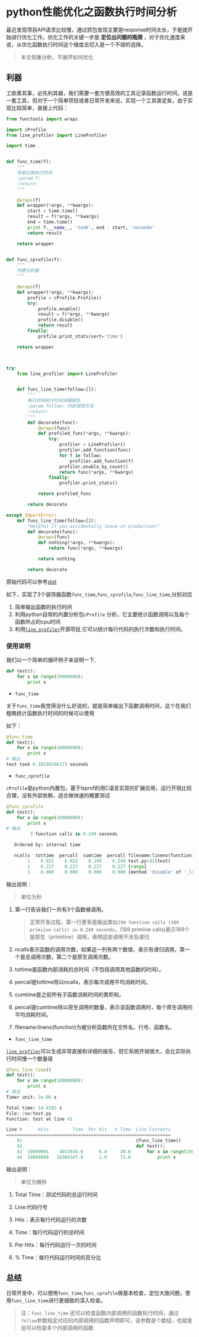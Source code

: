 # python性能优化之函数执行时间分析

最近发现项目API请求比较慢，通过抓包发现主要是response时间太长，于是就开始进行优化工作。优化工作的关键一步是 **定位出问题的瓶颈** ，对于优化速度来说，从优化函数执行时间这个维度去切入是一个不错的选择。

> 本文侧重分析，不展开如何优化

## 利器

工欲善其事，必先利其器，我们需要一套方便高效的工具记录函数运行时间。说是一套工具，但对于一个简单项目或者日常开发来说，实现一个工具类足矣，由于实现比较简单，直接上代码：

```python
from functools import wraps

import cProfile
from line_profiler import LineProfiler

import time


def func_time(f):
    """
    简单记录执行时间
    :param f:
    :return:
    """

    @wraps(f)
    def wrapper(*args, **kwargs):
        start = time.time()
        result = f(*args, **kwargs)
        end = time.time()
        print f.__name__, 'took', end - start, 'seconds'
        return result

    return wrapper


def func_cprofile(f):
    """
    内建分析器
    """

    @wraps(f)
    def wrapper(*args, **kwargs):
        profile = cProfile.Profile()
        try:
            profile.enable()
            result = f(*args, **kwargs)
            profile.disable()
            return result
        finally:
            profile.print_stats(sort='time')

    return wrapper



try:
    from line_profiler import LineProfiler


    def func_line_time(follow=[]):
        """
        每行代码执行时间详细报告
        :param follow: 内部调用方法
        :return:
        """
        def decorate(func):
            @wraps(func)
            def profiled_func(*args, **kwargs):
                try:
                    profiler = LineProfiler()
                    profiler.add_function(func)
                    for f in follow:
                        profiler.add_function(f)
                    profiler.enable_by_count()
                    return func(*args, **kwargs)
                finally:
                    profiler.print_stats()

            return profiled_func

        return decorate

except ImportError:
    def func_line_time(follow=[]):
        "Helpful if you accidentally leave in production!"
        def decorate(func):
            @wraps(func)
            def nothing(*args, **kwargs):
                return func(*args, **kwargs)

            return nothing

        return decorate
```

原始代码可以参考[gist](https://gist.github.com/adisonhuang/77f94b304c66a2c251dcbc8b5866c5b9)

如下，实现了3个装饰器函数`func_time`,`func_cprofile`,`func_line_time`,分别对应

1. 简单输出函数的执行时间
2. 利用python自带的内置分析包`cProfile` 分析，它主要统计函数调用以及每个函数所占的cpu时间
3. 利用[`line_profiler`](https://github.com/rkern/line_profiler)开源项目,它可以统计每行代码的执行次数和执行时间。

### 使用说明

我们以一个简单的循环例子来说明一下,

```python
def test():
    for x in range(10000000):
        print x
```

* `func_time`

关于`func_time`我觉得没什么好说的，就是简单输出下函数调用时间，这个在我们粗略统计函数执行时间的时候可以使用

如下：

```python
@func_time
def test():
    for x in range(10000000):
        print x
# 输出
test took 6.10190296173 seconds
```

* `func_cprofile`

`cProfile`是python内置包，基于lsprof的用C语言实现的扩展应用，运行开销比较合理，没有外部依赖，适合做快速的概要测试

```python
@func_cprofile
def test():
    for x in range(10000000):
        print x
# 输出
         3 function calls in 6.249 seconds

   Ordered by: internal time

   ncalls  tottime  percall  cumtime  percall filename:lineno(function)
        1    6.022    6.022    6.249    6.249 test.py:41(test)
        1    0.227    0.227    0.227    0.227 {range}
        1    0.000    0.000    0.000    0.000 {method 'disable' of '_lsprof.Profiler' objects}
```
输出说明：

> 单位为秒

1. 第一行告诉我们一共有3个函数被调用。

   > 正常开发过程，第一行更多是输出类似`194 function calls (189 primiive calls) in 0.249 seconds`，(189 primiive calls)表示189个是原生（primitive）调用，表明这些调用不涉及递归

2. ncalls表示函数的调用次数，如果这一列有两个数值，表示有递归调用，第一个是总调用次数，第二个是原生调用次数。

3. tottime是函数内部消耗的总时间（不包括调用其他函数的时间）。

4. percall是tottime除以ncalls，表示每次调用平均消耗时间。

5. cumtime是之前所有子函数消耗时间的累积和。

6. percall是cumtime除以原生调用的数量，表示该函数调用时，每个原生调用的平均消耗时间。

7. filename:lineno(function)为被分析函数所在文件名、行号、函数名。

* `func_line_time`

[`line_profiler`](https://github.com/rkern/line_profiler)可以生成非常直接和详细的报告，但它系统开销很大，会比实际执行时间慢一个数量级

```python
@func_line_time()
def test():
    for x in range(10000000):
        print x
# 输出
Timer unit: 1e-06 s

Total time: 14.4183 s
File: /xx/test.py
Function: test at line 41

Line #      Hits         Time  Per Hit   % Time  Line Contents
==============================================================
    41                                           @func_line_time()
    42                                           def test():
    43  10000001    4031936.0      0.4     28.0      for x in range(10000000):
    44  10000000   10386347.0      1.0     72.0          print x
```

输出说明：

> 单位为微秒

1. Total Time：测试代码的总运行时间

2. Line:代码行号
3. Hits：表示每行代码运行的次数
4. Time：每行代码运行的总时间
5. Per Hits：每行代码运行一次的时间
6. % Time：每行代码运行时间的百分比

## 总结

日常开发中，可以使用`func_time`,`func_cprofile`做基本检查，定位大致问题，使用`func_line_time`进行更细致的深入检查。

> 注：`func_line_time` 还可以检查函数内部调用的函数执行时间，通过`follow`参数指定对应的内部调用的函数声明即可，该参数是个数组，也就是说可以检查多个内部调用的函数